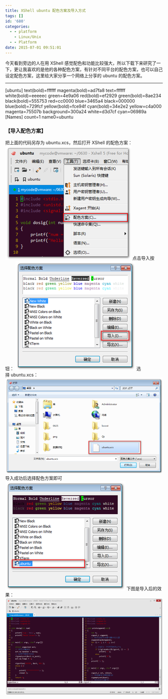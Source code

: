 ```yaml
---
title: XShell ubuntu 配色方案及导入方式
tags: []
id: '680'
categories:
  - - platform
    - Linux/Unix
  - - Platform
date: 2015-07-01 09:51:01
---
```


今天看到旁边的人在用 XShell 感觉配色和功能比较强大，所以下载下来研究了一下，更让我喜欢的是他的各种配色方案，有针对不同平台的配色方案，也可以自己设定配色方案，这里给大家分享一个网络上分享的 ubuntu 的配色方案。
<!-- more -->
* * *

\[ubuntu\]
text(bold)=ffffff
magenta(bold)=ad7fa8
text=ffffff
white(bold)=eeeeec
green=4e9a06
red(bold)=ef2929
green(bold)=8ae234
black(bold)=555753
red=cc0000
blue=3465a4
black=000000
blue(bold)=729fcf
yellow(bold)=fce94f
cyan(bold)=34e2e2
yellow=c4a000
magenta=75507b
background=300a24
white=d3d7cf
cyan=06989a
\[Names\]
count=1
name0=ubuntu

### 【导入配色方案】

把上面的代码另存为 ubuntu.xcs，然后打开 XShell 的配色方案： [![2015-07-01_094657](/images/2015/07/2015-07-01_094657.png)](/images/2015/07/2015-07-01_094657.png) 点击导入按钮： [![2015-07-01_094715](/images/2015/07/2015-07-01_094715.png)](/images/2015/07/2015-07-01_094715.png) 选择 ubuntu.xcs： [![2015-07-01_094730](/images/2015/07/2015-07-01_094730.png)](/images/2015/07/2015-07-01_094730.png) 导入成功后选择配色方案即可 [![2015-07-01_094816](/images/2015/07/2015-07-01_094816.png)](/images/2015/07/2015-07-01_094816.png) 下图是导入后的效果： [![2015-07-01_093639](/images/2015/07/2015-07-01_093639.png)](/images/2015/07/2015-07-01_093639.png)